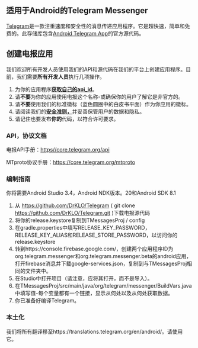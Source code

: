 ## 适用于Android的Telegram Messenger

[Telegram](https://telegram.org/)是一款注重速度和安全性的消息传递应用程序。它是超快速，简单和免费的。此存储库包含[Android Telegram App](https://play.google.com/store/apps/details?id=org.telegram.messenger)的官方源代码。

## 创建电报应用

我们欢迎所有开发人员使用我们的API和源代码在我们的平台上创建应用程序。目前，我们需要**所有开发人员**执行几项操作。

1. 为你的应用程序[**获取自己的api_id**](https://core.telegram.org/api/obtaining_api_id)。
2. 请**不要**为你的应用使用电报这个名称-或确保你的用户了解它是非官方的。
3. 请**不要**使用我们的标准徽标（蓝色圆圈中的白皮书平面）作为你应用的徽标。
4. 请阅读我们的[**安全准则，**](https://core.telegram.org/mtproto/security_guidelines)并妥善保管用户的数据和隐私。
5. 请记住也要发布**你的**代码，以符合许可要求。

### API，协议文档

电报API手册：[https](https://core.telegram.org/api)[//core.telegram.org/api](https://core.telegram.org/api)

MTproto协议手册：https://core.telegram.org/mtproto

### 编制指南

你将需要Android Studio 3.4，Android NDK版本。20和Android SDK 8.1

1. 从 https://github.com/DrKLO/Telegram ( git clone https://github.com/DrKLO/Telegram.git )下载电报源代码
2. 将你的release.keystore复制到TMessagesProj / config
3. 在gradle.properties中填写RELEASE_KEY_PASSWORD，RELEASE_KEY_ALIAS和RELEASE_STORE_PASSWORD，以访问你的release.keystore
4. 转到https://console.firebase.google.com/，创建两个应用程序ID为org.telegram.messenger和org.telegram.messenger.beta的android应用，打开firebase消息并下载google-services.json，复制到与TMessagesProj相同的文件夹中。
5. 在Studio中打开项目（请注意，应将其打开，而不是导入）。
6. 在TMessagesProj/src/main/java/org/telegram/messenger/BuildVars.java中填写值-每个变量都有一个链接，显示从何处以及从何处获取数据。
7. 你已准备好编译Telegram。

### 本土化

我们将所有翻译移至https://translations.telegram.org/en/android/。请使用它。